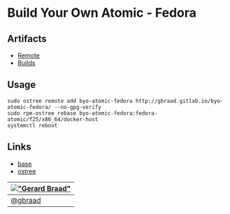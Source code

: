 Build Your Own Atomic - Fedora
==============================


## Artifacts

  * [Remote](https://gbraad.gitlab.io/byo-atomic-fedora/)
  * [Builds](https://gitlab.com/gbraad/byo-atomic-fedora/builds)


## Usage

```
sudo ostree remote add byo-atomic-fedora http://gbraad.gitlab.io/byo-atomic-fedora/ --no-gpg-verify
sudo rpm-ostree rebase byo-atomic-fedora:fedora-atomic/f25/x86_64/docker-host
systemctl reboot
```


## Links

  * [base](http://gitlab.com/gbraad/byo-atomic)
  * [ostree](https://github.com/gbraad/scratchpad/blob/master/technology/ostree.md)


| [!["Gerard Braad"](http://gravatar.com/avatar/e466994eea3c2a1672564e45aca844d0.png?s=60)](http://gbraad.nl "Gerard Braad <me@gbraad.nl>") |
|---|
| [@gbraad](https://twitter.com/gbraad) |
